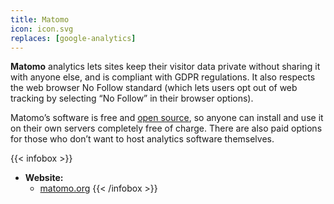 ```yaml
---
title: Matomo
icon: icon.svg
replaces: [google-analytics]
---
```


**Matomo** analytics lets sites keep their visitor data private without sharing it with anyone else, and is compliant with GDPR regulations. It also respects the web browser No Follow standard (which lets users opt out of web tracking by selecting “No Follow” in their browser options).

Matomo’s software is free and [open source][floss], so anyone can install and use it on their own servers completely free of charge. There are also paid options for those who don’t want to host analytics software themselves.

{{< infobox >}}
- **Website:** 
    - [matomo.org](https://matomo.org)
{{< /infobox >}}

[floss]: https://web.archive.org/web/20180904102804/https://switching.social/what-is-open-source-software/

